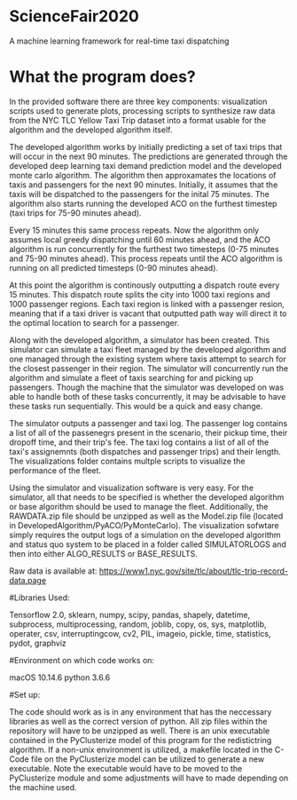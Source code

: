 # ScienceFair2020
A machine learning framework for real-time taxi dispatching

# What the program does?

In the provided software there are three key components: visualization scripts used to generate plots, processing scripts to synthesize raw data from the NYC TLC Yellow Taxi Trip dataset into a format usable for the algorithm and the developed algorithm itself.

The developed algorithm works by initially predicting a set of taxi trips that will occur in the next 90 minutes. The predictions are generated through the developed deep learning taxi demand prediction model and the developed monte carlo algorithm. The algorithm then approxamates the locations of taxis and passengers for the next 90 minutes. Initially, it assumes that the taxis will be dispatched to the passengers for the inital 75 minutes. The algorithm also starts running the developed ACO on the furthest timestep (taxi trips for 75-90 minutes ahead).

Every 15 minutes this same process repeats. Now the algorithm only assumes local greedy dispatching until 60 minutes ahead, and the ACO algorithm is run concurrently for the furthest two timesteps (0-75 minutes and 75-90 minutes ahead). This process repeats until the ACO algorithm is running on all predicted timesteps (0-90 minutes ahead). 

At this point the algorithm is continously outputting a dispatch route every 15 minutes. This dispatch route splits the city into 1000 taxi regions and 1000 passenger regions. Each taxi region is linked with a passenger resion, meaning that if a taxi driver is vacant that outputted path way will direct it to the optimal location to search for a passenger.

Along with the developed algorithm, a simulator has been created. This simulator can simulate a taxi fleet managed by the developed algorithm and one managed through the existing system where taxis attempt to search for the closest passenger in their region. The simulator will concurrently run the algorithm and simulate a fleet of taxis searching for and picking up passengers. Though the machine that the simulator was developed on was able to handle both of these tasks concurrently, it may be advisable to have these tasks run sequentially. This would be a quick and easy change.

The simulator outputs a passenger and taxi log. The passenger log contains a list of all of the passenegrs present in the scenario, their pickup time, their dropoff time, and their trip's fee. The taxi log contains a list of all of the taxi's assignemnts (both dispatches and passenger trips) and their length. The visualizations folder contains multple scripts to visualize the performance of the fleet.

Using the simulator and visualization software is very easy. For the simulator, all that needs to be specified is whether the developed algorithm or base algorithm should be used to manage the fleet. Additionally, the RAWDATA.zip file should be unzipped as well as the Model.zip file (located in DevelopedAlgorithm/PyACO/PyMonteCarlo). The visualization sofwtare simply requires the output logs of a simulation on the developed algorithm and status quo system to be placed in a folder called SIMULATORLOGS and then into either ALGO_RESULTS or BASE_RESULTS.

Raw data is available at: https://www1.nyc.gov/site/tlc/about/tlc-trip-record-data.page

#Libraries Used:

Tensorflow 2.0, sklearn, numpy, scipy, pandas, shapely, datetime, subprocess, multiprocessing, random, joblib, copy, os, sys, matplotlib, operater, csv, interruptingcow, cv2, PIL, imageio, pickle, time, statistics, pydot, graphviz

#Environment on which code works on:

macOS 10.14.6
python 3.6.6

#Set up:

The code should work as is in any environment that has the neccessary libraries as well as the correct version of python. All zip files within the repository will have to be unzipped as well. There is an unix executable contained in the PyClusterize model of this program for the redistictring algorithm. If a non-unix environment is utilized, a makefile located in the C-Code file on the PyClusterize model can be utilized to generate a new executable. Note the executable would have to be moved to the PyClusterize module and some adjustments will have to made depending on the machine used.


